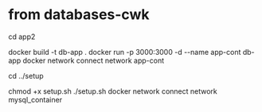 # from databases-cwk

cd app2

docker build -t db-app .
docker run -p 3000:3000 -d --name app-cont db-app
docker network connect network app-cont

cd ../setup

chmod +x setup.sh
./setup.sh
docker network connect network mysql_container